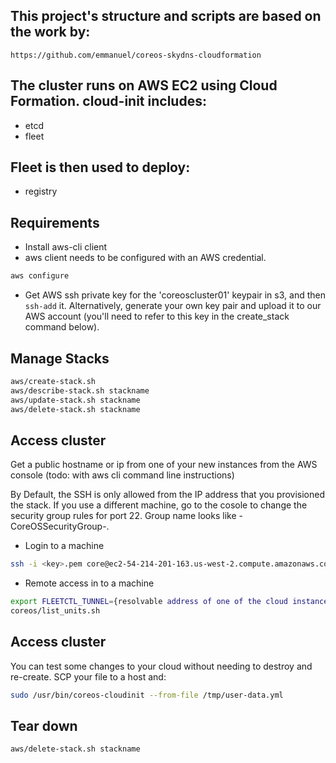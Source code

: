 ##  This project's structure and scripts are based on the work by:

    https://github.com/emmanuel/coreos-skydns-cloudformation

## The cluster runs on AWS EC2 using Cloud Formation. cloud-init includes:

* etcd
* fleet

## Fleet is then used to deploy:

* registry

## Requirements

* Install aws-cli client
* aws client needs to be configured with an AWS credential.

```bash
aws configure
```

* Get AWS ssh private key for the 'coreoscluster01' keypair in s3, and then `ssh-add` it. Alternatively, generate your own key pair and upload it to our AWS account 
(you'll need to refer to this key in the create_stack command below).

## Manage Stacks
```bash
aws/create-stack.sh
aws/describe-stack.sh stackname
aws/update-stack.sh stackname
aws/delete-stack.sh stackname
```
## Access cluster 

Get a public hostname or ip from one of your new instances from the AWS console (todo: with aws cli command line instructions)

By Default, the SSH is only allowed from the IP address that you provisioned the stack. If you use a different machine, go to 
the cosole to change the security group rules for port 22. Group name looks like <stack-name>-CoreOSSecurityGroup-.

* Login to a machine
```bash
ssh -i <key>.pem core@ec2-54-214-201-163.us-west-2.compute.amazonaws.com
```
* Remote access in to a machine

```bash
export FLEETCTL_TUNNEL={resolvable address of one of the cloud instances}
coreos/list_units.sh
```

## Access cluster 
You can test some changes to your cloud without needing to destroy and re-create. SCP your file to a host and:

``` bash
sudo /usr/bin/coreos-cloudinit --from-file /tmp/user-data.yml
```
## Tear down
```bash
aws/delete-stack.sh stackname
```
